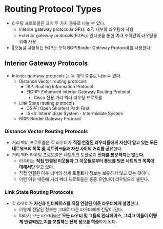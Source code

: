 # Routing Protocol Types

- 라우팅 프로토콜은 크게 두 가지 종류로 나눌 수 있다.
	- Interior gateway protocols(IGPs): 조직 내부의 라우팅에 사용
	- Exterior gateway protocols(EGPs): 인터넷을 통한 여러 조직간의 라우팅을 위해 사용
- 오늘날 사용되는 EGP는 오직 BGP(Border Gateway Protocol)를 사용한다.
## Interior Gateway Protocols

- Interior gateway protocols 는  두 개의 종류로 나눌 수 있다.
	- Distance Vector routing protocols
		- RIP: Routing Information Protocol
		- EIGRP: Enhanced Interior Gateway Routing Protocol
			- Cisco 전용 거리 벡터 라우팅 프로토콜
	- Link State routing protocols
		- OSPF: Open Shortest Path First
		- IS-IS: Intermidiate System - Intermidiate System
	- BGP: Border Gateway Protocol
### Distance Vector Routing Protocols

- 거리 벡터 프로토콜은 각 라우터가 **직접 연결된 라우터들에게 자신이 알고 있는 모든 네트워크의 목록 및 네트워크들과 자신 사이의 거리를 공유**한다.
- 거리 벡터 라우팅 프로토콜은 네트워크 토폴로지 **전체를 통보하지는 않는다.**
	- 라우터는 **직접 연결된 이웃들과 그 이웃들로부터 통보를 받은 네트워크 목록에 대해서만** 알고 있다.
	- 직접 연결된 이웃 너머의 상세 토폴로지 정보는 보유하지 않고 있는 것이다.
	- 이런 이유 때문에 거리 벡터 프로토콜은 종종 유언비어 라우팅으로 불린다.
### Link State Routing Protocols

- 각 라우터가 **자신과 인터페이스를 직접 연결된 이웃 라우터에게 설명**한다.
	- 이렇게 전달된 정보는 그대로 다른 라우터에게 전달이 된다.
	- 따라서 모든 라우터들은 **모든 라우터 및 그들의 인터페이스, 그리고 이들이 어떻게 연결되었는지를 포함하는 전체 정보를 학습**하게 된다.
